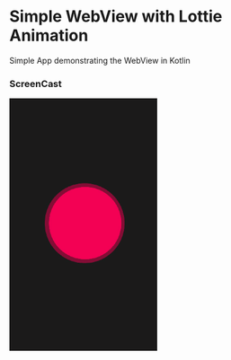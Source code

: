 # Simple WebView with Lottie Animation
Simple App demonstrating the WebView in Kotlin


### ScreenCast 
![ScreenCast](/SimpleWebView/screencast.gif)
